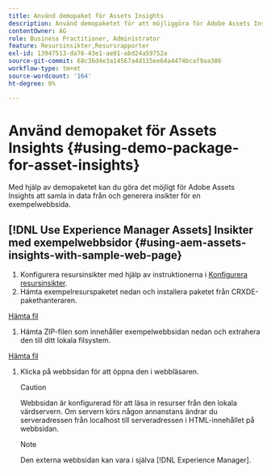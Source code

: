 ```yaml
---
title: Använd demopaket för Assets Insights
description: Använd demopaketet för att möjliggöra för Adobe Assets Insights att hämta in data från och generera insikter för en webbsida.
contentOwner: AG
role: Business Practitioner, Administrator
feature: Resursinsikter,Resursrapporter
exl-id: 13947513-da76-43e1-ae01-abd24a59752a
source-git-commit: 68c36d4e3a14567a4d115ee64a4474bcaf9aa386
workflow-type: tm+mt
source-wordcount: '164'
ht-degree: 0%

---
```


# Använd demopaket för Assets Insights {#using-demo-package-for-asset-insights}

Med hjälp av demopaketet kan du göra det möjligt för Adobe Assets Insights att samla in data från och generera insikter för en exempelwebbsida.

## [!DNL Use Experience Manager Assets] Insikter med exempelwebbsidor   {#using-aem-assets-insights-with-sample-web-page}

1. Konfigurera resursinsikter med hjälp av instruktionerna i [Konfigurera resursinsikter](configure-asset-insights.md).
1. Hämta exempelresurspaketet nedan och installera paketet från CRXDE-pakethanteraren.

[Hämta fil](assets/insightsdemo.zip)

1. Hämta ZIP-filen som innehåller exempelwebbsidan nedan och extrahera den till ditt lokala filsystem.

[Hämta fil](assets/demosite.zip)

1. Klicka på webbsidan för att öppna den i webbläsaren.

   >[!CAUTION]
   >
   >Webbsidan är konfigurerad för att läsa in resurser från den lokala värdservern. Om servern körs någon annanstans ändrar du serveradressen från localhost till serveradressen i HTML-innehållet på webbsidan.

   >[!NOTE]
   >
   >Den externa webbsidan kan vara i själva [!DNL Experience Manager].
